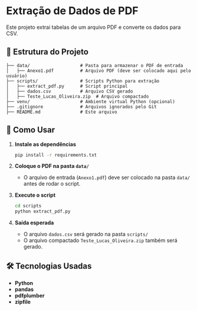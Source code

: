 # Extração de Dados de PDF

Este projeto extrai tabelas de um arquivo PDF e converte os dados para CSV. 

## 📂 Estrutura do Projeto

```
├── data/                   # Pasta para armazenar o PDF de entrada
│   ├── Anexo1.pdf          # Arquivo PDF (deve ser colocado aqui pelo usuário)
├── scripts/                # Scripts Python para extração
│   ├── extract_pdf.py      # Script principal
│   ├── dados.csv           # Arquivo CSV gerado
│   ├── Teste_Lucas_Oliveira.zip  # Arquivo compactado
├── venv/                   # Ambiente virtual Python (opcional)
├── .gitignore              # Arquivos ignorados pelo Git
├── README.md               # Este arquivo
```

## 🚀 Como Usar

1. **Instale as dependências**
   ```bash
   pip install -r requirements.txt
   ```

2. **Coloque o PDF na pasta `data/`**
   - O arquivo de entrada (`Anexo1.pdf`) deve ser colocado na pasta `data/` antes de rodar o script.

3. **Execute o script**
   ```bash
   cd scripts
   python extract_pdf.py
   ```

4. **Saída esperada**
   - O arquivo `dados.csv` será gerado na pasta `scripts/`
   - O arquivo compactado `Teste_Lucas_Oliveira.zip` também será gerado.

## 🛠 Tecnologias Usadas
- **Python**
- **pandas**
- **pdfplumber**
- **zipfile**
